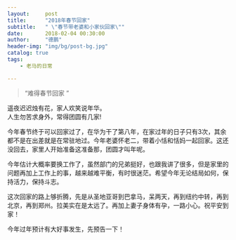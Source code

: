 ```yaml
---
layout:     post
title:      "2018年春节回家"
subtitle:   " \"春节带老婆和小家伙回家\""
date:       2018-02-04 00:30:00
author:     "德鹏"
header-img: "img/bg/post-bg.jpg"
catalog: true
tags:
    - 老马的日常

---
```


> “难得春节回家 ”

遥夜迟迟烛有花，家人欢笑说年华。  
人生勿苦求身外，常得团圆有几家!  

今年春节终于可以回家过了，在华为干了第八年，在家过年的日子只有3次，其余都不是在出差就是在常驻地过。今年老婆怀老二，带着小恬和恬妈一起回家。这还没回去，家里人开始准备这准备那，团圆才叫年呢。  

今年估计大概率要换工作了，虽然部门的兄弟挺好，也跟我讲了很多，但是家里的问题再加上工作上的事，越来越难平衡，有时很迷茫。希望今年无论结局如何，保持活力，保持斗志。  

这次回家的路上够折腾，先是从圣地亚哥到巴拿马，呆两天，再到纽约中转，再到北京，再到郑州。拉美实在是太远了。再加上妻子身体有孕，一路小心。祝平安到家！

今年过年预计有大好事发生，先预告一下！  
